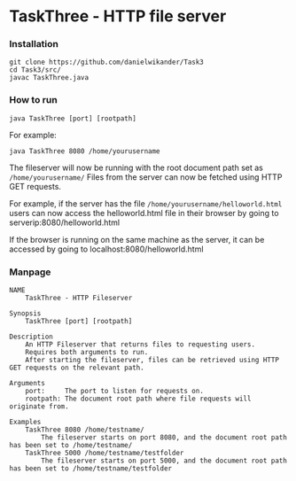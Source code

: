 # TaskThree - HTTP file server

### Installation
```
git clone https://github.com/danielwikander/Task3
cd Task3/src/
javac TaskThree.java
```

### How to run
`java TaskThree [port] [rootpath]`

For example:

`java TaskThree 8080 /home/yourusername`

The fileserver will now be running with the root document path set as `/home/yourusername/`
Files from the server can now be fetched using HTTP GET requests.

For example, if the server has the file `/home/yourusername/helloworld.html`
users can now access the helloworld.html file in their browser by going to serverip:8080/helloworld.html

If the browser is running on the same machine as the server, it can be accessed by going to localhost:8080/helloworld.html

### Manpage
```
NAME
    TaskThree - HTTP Fileserver

Synopsis 
    TaskThree [port] [rootpath]
    
Description
    An HTTP Fileserver that returns files to requesting users.
    Requires both arguments to run.
    After starting the fileserver, files can be retrieved using HTTP GET requests on the relevant path.

Arguments
    port:     The port to listen for requests on.
    rootpath: The document root path where file requests will originate from.

Examples
    TaskThree 8080 /home/testname/
        The fileserver starts on port 8080, and the document root path has been set to /home/testname/
    TaskThree 5000 /home/testname/testfolder
        The fileserver starts on port 5000, and the document root path has been set to /home/testname/testfolder
```
